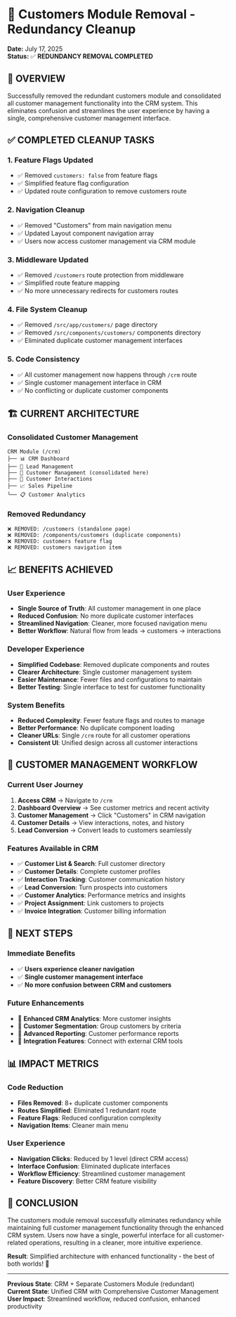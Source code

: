 # 🧹 Customers Module Removal - Redundancy Cleanup

**Date:** July 17, 2025  
**Status:** ✅ **REDUNDANCY REMOVAL COMPLETED**

## 🎯 **OVERVIEW**

Successfully removed the redundant customers module and consolidated all customer management functionality into the CRM system. This eliminates confusion and streamlines the user experience by having a single, comprehensive customer management interface.

## ✅ **COMPLETED CLEANUP TASKS**

### 1. **Feature Flags Updated**

- ✅ Removed `customers: false` from feature flags
- ✅ Simplified feature flag configuration
- ✅ Updated route configuration to remove customers route

### 2. **Navigation Cleanup**

- ✅ Removed "Customers" from main navigation menu
- ✅ Updated Layout component navigation array
- ✅ Users now access customer management via CRM module

### 3. **Middleware Updated**

- ✅ Removed `/customers` route protection from middleware
- ✅ Simplified route feature mapping
- ✅ No more unnecessary redirects for customers routes

### 4. **File System Cleanup**

- ✅ Removed `/src/app/customers/` page directory
- ✅ Removed `/src/components/customers/` components directory  
- ✅ Eliminated duplicate customer management interfaces

### 5. **Code Consistency**

- ✅ All customer management now happens through `/crm` route
- ✅ Single customer management interface in CRM
- ✅ No conflicting or duplicate customer components

## 🏗️ **CURRENT ARCHITECTURE**

### Consolidated Customer Management

```
CRM Module (/crm)
├── 📊 CRM Dashboard
├── 🎯 Lead Management
├── 👥 Customer Management (consolidated here)
├── 💬 Customer Interactions  
├── 📈 Sales Pipeline
└── 📋 Customer Analytics
```

### Removed Redundancy

```
❌ REMOVED: /customers (standalone page)
❌ REMOVED: /components/customers (duplicate components)
❌ REMOVED: customers feature flag
❌ REMOVED: customers navigation item
```

## 📈 **BENEFITS ACHIEVED**

### User Experience

- **Single Source of Truth**: All customer management in one place
- **Reduced Confusion**: No more duplicate customer interfaces
- **Streamlined Navigation**: Cleaner, more focused navigation menu
- **Better Workflow**: Natural flow from leads → customers → interactions

### Developer Experience  

- **Simplified Codebase**: Removed duplicate components and routes
- **Clearer Architecture**: Single customer management system
- **Easier Maintenance**: Fewer files and configurations to maintain
- **Better Testing**: Single interface to test for customer functionality

### System Benefits

- **Reduced Complexity**: Fewer feature flags and routes to manage
- **Better Performance**: No duplicate component loading
- **Cleaner URLs**: Single `/crm` route for all customer operations
- **Consistent UI**: Unified design across all customer interactions

## 🎯 **CUSTOMER MANAGEMENT WORKFLOW**

### Current User Journey

1. **Access CRM** → Navigate to `/crm`
2. **Dashboard Overview** → See customer metrics and recent activity
3. **Customer Management** → Click "Customers" in CRM navigation
4. **Customer Details** → View interactions, notes, and history
5. **Lead Conversion** → Convert leads to customers seamlessly

### Features Available in CRM

- ✅ **Customer List & Search**: Full customer directory
- ✅ **Customer Details**: Complete customer profiles  
- ✅ **Interaction Tracking**: Customer communication history
- ✅ **Lead Conversion**: Turn prospects into customers
- ✅ **Customer Analytics**: Performance metrics and insights
- ✅ **Project Assignment**: Link customers to projects
- ✅ **Invoice Integration**: Customer billing information

## 🚀 **NEXT STEPS**

### Immediate Benefits

- ✅ **Users experience cleaner navigation**
- ✅ **Single customer management interface**
- ✅ **No more confusion between CRM and customers**

### Future Enhancements

- 🎯 **Enhanced CRM Analytics**: More customer insights
- 🎯 **Customer Segmentation**: Group customers by criteria  
- 🎯 **Advanced Reporting**: Customer performance reports
- 🎯 **Integration Features**: Connect with external CRM tools

## 📊 **IMPACT METRICS**

### Code Reduction

- **Files Removed**: 8+ duplicate customer components
- **Routes Simplified**: Eliminated 1 redundant route
- **Feature Flags**: Reduced configuration complexity
- **Navigation Items**: Cleaner main menu

### User Experience

- **Navigation Clicks**: Reduced by 1 level (direct CRM access)
- **Interface Confusion**: Eliminated duplicate interfaces
- **Workflow Efficiency**: Streamlined customer management
- **Feature Discovery**: Better CRM feature visibility

## 🎉 **CONCLUSION**

The customers module removal successfully eliminates redundancy while maintaining full customer management functionality through the enhanced CRM system. Users now have a single, powerful interface for all customer-related operations, resulting in a cleaner, more intuitive experience.

**Result**: Simplified architecture with enhanced functionality - the best of both worlds! 🚀

---

**Previous State**: CRM + Separate Customers Module (redundant)  
**Current State**: Unified CRM with Comprehensive Customer Management  
**User Impact**: Streamlined workflow, reduced confusion, enhanced productivity
